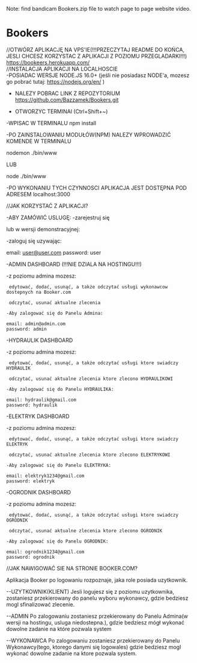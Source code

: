 Note: find bandicam Bookers.zip file to watch page to page website video. 



# Bookers

//OTWÓRZ APLIKACJĘ NA VPS'IE(!!!PRZECZYTAJ README DO KOŃCA, JESLI CHCESZ KORZYSTAC Z APLIKACJI Z POZIOMU PRZEGLADARKI!!!)
 https://bookeers.herokuapp.com/        
//INSTALACJA APLIKACJI NA LOCALHOSCIE                                                                     
-POSIADAC WERSJE NODE.JS 16.0+
(jeśli nie posiadasz NODE'a, mozesz go pobrać tutaj: https://nodejs.org/en/ )
- NALEZY POBRAC LINK Z REPOZYTORIUM
 https://github.com/Bazzamek/Bookers.git

- OTWORZYC TERMINAl (Ctrl+Shift+~)                                                                   

-WPISAC W TERMINALU 
   npm install

-PO ZAINSTALOWANIU MODUŁÓW(NPM) NALEZY WPROWADZIĆ KOMENDE W TERMINALU

   nodemon ./bin/www

LUB

   node ./bin/www

-PO WYKONANIU TYCH CZYNNOSCI APLIKACJA JEST DOSTĘPNA POD ADRESEM
   localhost:3000

//JAK KORZYSTAĆ Z APLIKACJI?

-ABY ZAMÓWIĆ USLUGĘ:
 -zarejestruj się

 lub w wersji demonstracyjnej:

 -zaloguj się uzywając:

   email: user@user.com
   password: user

-ADMIN DASHBOARD (!!!NIE DZIALA NA HOSTINGU!!!)
  
   -z poziomu admina mozesz:
     
     edytować, dodać, usunąć, a także odczytać usługi wykonawcow dostepnych na Booker.com

     odczytać, usunać aktualne zlecenia

    -Aby zalogować się do Panelu Admina:

    email: admin@admin.com
    password: admin

-HYDRAULIK DASHBOARD

   -z poziomu admina mozesz:
     
     edytować, dodać, usunąć, a także odczytać usługi ktore swiadczy HYDRAULIK

     odczytać, usunać aktualne zlecenia ktore zlecono HYDRAULIKOWI

    -Aby zalogować się do Panelu HYDRAULIKA:

    email: hydraulik@gmail.com
    password: hydraulik

-ELEKTRYK DASHBOARD

   -z poziomu admina mozesz:
     
     edytować, dodać, usunąć, a także odczytać usługi ktore swiadczy ELEKTRYK

     odczytać, usunać aktualne zlecenia ktore zlecono ELEKTRYKOWI

    -Aby zalogować się do Panelu ELEKTRYKA:

    email: elektryk1234@gmail.com
    password: elektryk

-OGRODNIK DASHBOARD

   -z poziomu admina mozesz:
     
     edytować, dodać, usunąć, a także odczytać usługi ktore swiadczy OGRODNIK

     odczytać, usunać aktualne zlecenia ktore zlecono OGRODNIK

    -Aby zalogować się do Panelu OGRODNIK:

    email: ogrodnik1234@gmail.com
    password: ogrodnik


//JAK NAWIGOWAĆ SIE NA STRONIE BOOKER.COM?
  
  Aplikacja Booker po logowaniu rozpoznaje, jaka role posiada uzytkownik. 
 
 --UZYTKOWNIK(KLIENT)
  Jesli logujesz się z poziomu uzytkownika, zostaniesz przekierowany do panelu wyboru wykonawcy,
  gdzie bedziesz mogl sfinalizować zlecenie.

--ADMIN
  Po zalogowaniu zostaniesz przekierowany do Panelu Admina(w wersji na hostingu, usluga niedostepna.),
  gdzie bedziesz mógł wykonać dowolne zadanie na które pozwala system

--WYKONAWCA
  Po zalogowaniu zostaniesz przekierowany do Panelu Wykonawcy(tego, ktorego danymi się logowales)
  gdzie bedziesz mogl wykonać dowolne zadanie na ktore pozwala system.







  



